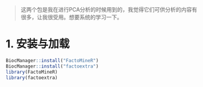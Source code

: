 > 这两个包是我在进行PCA分析的时候用到的，我觉得它们可供分析的内容有很多，让我很受用。想要系统的学习一下。

# 1. 安装与加载
```R
BiocManager::install("FactoMineR")
BiocManager::install("factoextra")
library(FactoMineR) 
library(factoextra)
```
